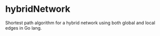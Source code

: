 # hybridNetwork
Shortest path algorithm for a hybrid network using both global and local edges in Go lang.
